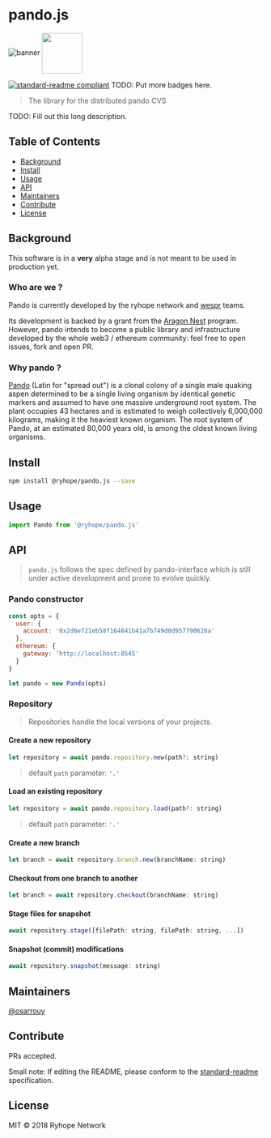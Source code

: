 # pando.js

![banner]()
<img align="center" src="https://github.com/wespr/pando/blob/master/logo.png" height="80px" />

[![standard-readme compliant](https://img.shields.io/badge/standard--readme-OK-green.svg?style=flat-square)](https://github.com/RichardLitt/standard-readme)
TODO: Put more badges here.

> The library for the distributed pando CVS 

TODO: Fill out this long description.

## Table of Contents

- [Background](#background)
- [Install](#install)
- [Usage](#usage)
- [API](#api)
- [Maintainers](#maintainers)
- [Contribute](#contribute)
- [License](#license)

## Background

This software is in a **very** alpha stage and is not meant to be used in production yet.

### Who are we ?

Pando is currently developed by the ryhope network and [wespr](http://www.wespr.co) teams.


Its development is backed by a grant from the [Aragon Nest](https://github.com/aragon/nest) program. However, pando intends to become a public library and infrastructure developed by the whole web3 / ethereum community: feel free to open issues, fork and open PR.

### Why pando ?

[Pando](https://en.wikipedia.org/wiki/Pando_(tree)) (Latin for "spread out") is a clonal colony of a single male quaking aspen determined to be a single living organism by identical genetic markers and assumed to have one massive underground root system. The plant occupies 43 hectares and is estimated to weigh collectively 6,000,000 kilograms, making it the heaviest known organism. The root system of Pando, at an estimated 80,000 years old, is among the oldest known living organisms.


## Install

```zsh
npm install @ryhope/pando.js --save
```

## Usage

```javascript
import Pando from '@ryhope/pando.js'
```

## API

> ```pando.js``` follows the spec defined by pando-interface which is still under active development and prone to evolve quickly.

### Pando constructor

```javascript
const opts = {
  user: {
    account: '0x2d6ef21eb58f164841b41a7b749d0d957790620a'
  },
  ethereum: {
    gateway: 'http://localhost:8545'
  }
}

let pando = new Pando(opts)
```

### Repository

> Repositories handle the local versions of your projects.

#### Create a new repository

```javascript
let repository = await pando.repository.new(path?: string)
```

> default ```path``` parameter: ```'.'```

#### Load an existing repository

```javascript
let repository = await pando.repository.load(path?: string)
```

> default ```path``` parameter: ```'.'```

#### Create a new branch

```javascript
let branch = await repository.branch.new(branchName: string)
```

#### Checkout from one branch to another

```javascript
let branch = await repository.checkout(branchName: string)
```

#### Stage files for snapshot

```javascript
await repository.stage([filePath: string, filePath: string, ...])
```

#### Snapshot (commit) modifications

```javascript
await repository.snapshot(message: string)
```

## Maintainers

[@osarrouy](https://github.com/osarrouy)

## Contribute

PRs accepted.

Small note: If editing the README, please conform to the [standard-readme](https://github.com/RichardLitt/standard-readme) specification.

## License

MIT © 2018 Ryhope Network
